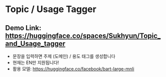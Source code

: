 # Topic / Usage Tagger

## Demo Link: https://huggingface.co/spaces/Sukhyun/Topic_and_Usage_tagger

* 문장을 입력하면 주제 (도메인) / 용도 태그를 생성합니다
* 현재는 EN만 지원됩니다!
* 활용 모델: https://huggingface.co/facebook/bart-large-mnli
